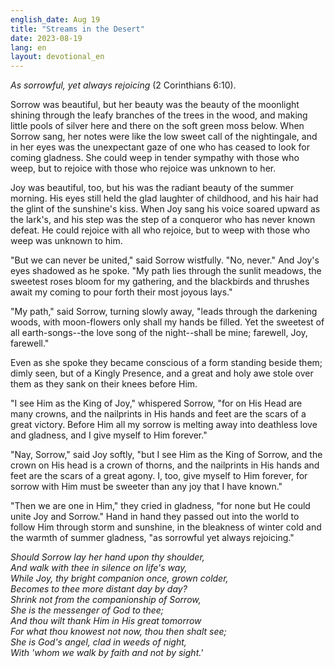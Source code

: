 ```yaml
---
english_date: Aug 19
title: "Streams in the Desert"
date: 2023-08-19
lang: en
layout: devotional_en
---
```





<p><em>As sorrowful, yet always rejoicing</em> (2 Corinthians 6:10).

</p>

<p>Sorrow was beautiful, but her beauty was the beauty of the moonlight shining through the leafy branches of the trees in the wood, and making little pools of silver here and there on the soft green moss below. When Sorrow sang, her notes were like the low sweet call of the nightingale, and in her eyes was the unexpectant gaze of one who has ceased to look for coming gladness. She could weep in tender sympathy with those who weep, but to rejoice with those who rejoice was unknown to her.

</p>

<p>Joy was beautiful, too, but his was the radiant beauty of the summer morning. His eyes still held the glad laughter of childhood, and his hair had the glint of the sunshine's kiss. When Joy sang his voice soared upward as the lark's, and his step was the step of a conqueror who has never known defeat. He could rejoice with all who rejoice, but to weep with those who weep was unknown to him.

</p>

<p>"But we can never be united," said Sorrow wistfully. "No, never." And Joy's eyes shadowed as he spoke. "My path lies through the sunlit meadows, the sweetest roses bloom for my gathering, and the blackbirds and thrushes await my coming to pour forth their most joyous lays."

</p>

<p>"My path," said Sorrow, turning slowly away, "leads through the darkening woods, with moon-flowers only shall my hands be filled. Yet the sweetest of all earth-songs--the love song of the night--shall be mine; farewell, Joy, farewell."

</p>

<p>Even as she spoke they became conscious of a form standing beside them; dimly seen, but of a Kingly Presence, and a great and holy awe stole over them as they sank on their knees before Him.

</p>

<p>"I see Him as the King of Joy," whispered Sorrow, "for on His Head are many crowns, and the nailprints in His hands and feet are the scars of a great victory. Before Him all my sorrow is melting away into deathless love and gladness, and I give myself to Him forever."

</p>

<p>"Nay, Sorrow," said Joy softly, "but I see Him as the King of Sorrow, and the crown on His head is a crown of thorns, and the nailprints in His hands and feet are the scars of a great agony. I, too, give myself to Him forever, for sorrow with Him must be sweeter than any joy that I have known."

</p>

<p>"Then we are one in Him," they cried in gladness, "for none but He could unite Joy and Sorrow." Hand in hand they passed out into the world to follow Him through storm and sunshine, in the bleakness of winter cold and the warmth of summer gladness, "as sorrowful yet always rejoicing."

</p>

<p><em>Should Sorrow lay her hand upon thy shoulder,<br/> And walk with thee in silence on life's way,<br/> While Joy, thy bright companion once, grown colder,<br/> Becomes to thee more distant day by day?<br/> Shrink not from the companionship of Sorrow,<br/> She is the messenger of God to thee;<br/> And thou wilt thank Him in His great tomorrow<br/> For what thou knowest not now, thou then shalt see;<br/> She is God's angel, clad in weeds of night,<br/> With 'whom we walk by faith and not by sight.'</em>

</p>

<p></p>